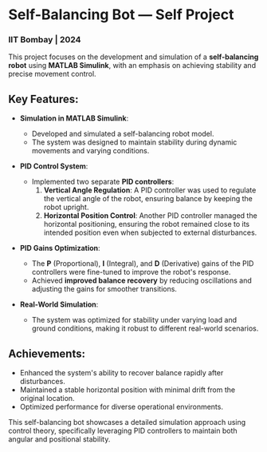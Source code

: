 # Self-Balancing Bot — Self Project
### IIT Bombay | 2024

This project focuses on the development and simulation of a **self-balancing robot** using **MATLAB Simulink**, with an emphasis on achieving stability and precise movement control.

## Key Features:

- **Simulation in MATLAB Simulink**:
  - Developed and simulated a self-balancing robot model.
  - The system was designed to maintain stability during dynamic movements and varying conditions.
  
- **PID Control System**:
  - Implemented two separate **PID controllers**:
    1. **Vertical Angle Regulation**: A PID controller was used to regulate the vertical angle of the robot, ensuring balance by keeping the robot upright.
    2. **Horizontal Position Control**: Another PID controller managed the horizontal positioning, ensuring the robot remained close to its intended position even when subjected to external disturbances.
  
- **PID Gains Optimization**:
  - The **P** (Proportional), **I** (Integral), and **D** (Derivative) gains of the PID controllers were fine-tuned to improve the robot's response.
  - Achieved **improved balance recovery** by reducing oscillations and adjusting the gains for smoother transitions.
  
- **Real-World Simulation**:
  - The system was optimized for stability under varying load and ground conditions, making it robust to different real-world scenarios.

## Achievements:
- Enhanced the system's ability to recover balance rapidly after disturbances.
- Maintained a stable horizontal position with minimal drift from the original location.
- Optimized performance for diverse operational environments.

This self-balancing bot showcases a detailed simulation approach using control theory, specifically leveraging PID controllers to maintain both angular and positional stability.
